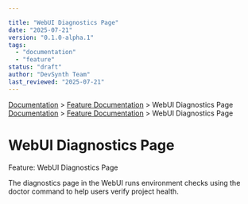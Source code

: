 ```yaml
---

title: "WebUI Diagnostics Page"
date: "2025-07-21"
version: "0.1.0-alpha.1"
tags:
  - "documentation"
  - "feature"
status: "draft"
author: "DevSynth Team"
last_reviewed: "2025-07-21"
---
```

<div class="breadcrumbs">
<a href="../index.md">Documentation</a> &gt; <a href="index.md">Feature Documentation</a> &gt; WebUI Diagnostics Page
</div>

<div class="breadcrumbs">
<a href="../index.md">Documentation</a> &gt; <a href="index.md">Feature Documentation</a> &gt; WebUI Diagnostics Page
</div>

# WebUI Diagnostics Page

Feature: WebUI Diagnostics Page

The diagnostics page in the WebUI runs environment checks using the doctor
command to help users verify project health.
